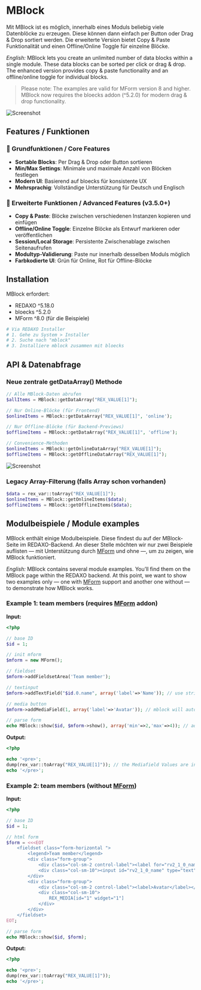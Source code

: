 MBlock
======

Mit MBlock ist es möglich, innerhalb eines Moduls beliebig viele Datenblöcke zu erzeugen. Diese können dann einfach per Button oder Drag & Drop sortiert werden. Die erweiterte Version bietet Copy & Paste Funktionalität und einen Offline/Online Toggle für einzelne Blöcke.

_English:_ MBlock lets you create an unlimited number of data blocks within a single module. These data blocks can be sorted per click or drag & drop. The enhanced version provides copy & paste functionality and an offline/online toggle for individual blocks.

> Please note: The examples are valid for MForm version 8 and higher. MBlock now requires the bloecks addon (^5.2.0) for modern drag & drop functionality. 

![Screenshot](https://raw.githubusercontent.com/FriendsOfREDAXO/mblock/assets/mblock.png)

## Features / Funktionen

### 🎯 Grundfunktionen / Core Features
- **Sortable Blocks**: Per Drag & Drop oder Button sortieren
- **Min/Max Settings**: Minimale und maximale Anzahl von Blöcken festlegen
- **Modern UI**: Basierend auf bloecks für konsistente UX
- **Mehrsprachig**: Vollständige Unterstützung für Deutsch und Englisch

### 🚀 Erweiterte Funktionen / Advanced Features (v3.5.0+)
- **Copy & Paste**: Blöcke zwischen verschiedenen Instanzen kopieren und einfügen
- **Offline/Online Toggle**: Einzelne Blöcke als Entwurf markieren oder veröffentlichen
- **Session/Local Storage**: Persistente Zwischenablage zwischen Seitenaufrufen
- **Modultyp-Validierung**: Paste nur innerhalb desselben Moduls möglich
- **Farbkodierte UI**: Grün für Online, Rot für Offline-Blöcke

## Installation

MBlock erfordert:
- REDAXO ^5.18.0
- bloecks ^5.2.0
- MForm ^8.0 (für die Beispiele)

```bash
# Via REDAXO Installer
# 1. Gehe zu System > Installer
# 2. Suche nach "mblock"
# 3. Installiere mblock zusammen mit bloecks
```

## API & Datenabfrage

### Neue zentrale getDataArray() Methode

```php
// Alle MBlock-Daten abrufen
$allItems = MBlock::getDataArray("REX_VALUE[1]");

// Nur Online-Blöcke (für Frontend)
$onlineItems = MBlock::getDataArray("REX_VALUE[1]", 'online');

// Nur Offline-Blöcke (für Backend-Previews)
$offlineItems = MBlock::getDataArray("REX_VALUE[1]", 'offline');

// Convenience-Methoden
$onlineItems = MBlock::getOnlineDataArray("REX_VALUE[1]");
$offlineItems = MBlock::getOfflineDataArray("REX_VALUE[1]");
``` 


![Screenshot](https://raw.githubusercontent.com/FriendsOfREDAXO/mblock/assets/mblock.png)

### Legacy Array-Filterung (falls Array schon vorhanden)

```php
$data = rex_var::toArray("REX_VALUE[1]");
$onlineItems = MBlock::getOnlineItems($data);
$offlineItems = MBlock::getOfflineItems($data);
```

## Modulbeispiele / Module examples

MBlock enthält einige Modulbeispiele. Diese findest du auf der MBlock-Seite im REDAXO-Backend. An dieser Stelle möchten wir nur zwei Beispiele auflisten — mit Unterstützung durch [MForm](https://github.com/FriendsOfREDAXO/mform) und ohne —, um zu zeigen, wie MBlock funktioniert.

_English:_ MBlock contains several module examples. You’ll find them on the MBlock page within the REDAXO backend. At this point, we want to show two examples only — one with [MForm](https://github.com/FriendsOfREDAXO/mform) support and another one without — to demonstrate how MBlock works.

### Example 1: team members (requires [MForm](https://github.com/FriendsOfREDAXO/mform) addon)

__Input:__

```php
<?php

// base ID
$id = 1;

// init mform
$mform = new MForm();

// fieldset
$mform->addFieldsetArea('Team member');

// textinput
$mform->addTextField("$id.0.name", array('label'=>'Name')); // use string for x.0 json values

// media button
$mform->addMediaField(1, array('label'=>'Avatar')); // mblock will auto set the media file as json value

// parse form
echo MBlock::show($id, $mform->show(), array('min'=>2,'max'=>4)); // add settings min and max
```

__Output:__

```php
<?php

echo '<pre>';
dump(rex_var::toArray("REX_VALUE[1]")); // the Mediafield Values are in the "REX_MEDIA_n" Keys in the Array, REX_MEDIA[n] is not used
echo '</pre>';
```

### Example 2: team members (without [MForm](https://github.com/FriendsOfREDAXO/mform))

__Input:__

```php
<?php

// base ID
$id = 1;

// html form
$form = <<<EOT
    <fieldset class="form-horizontal ">
        <legend>Team member</legend>
        <div class="form-group">
            <div class="col-sm-2 control-label"><label for="rv2_1_0_name">Name</label></div>
            <div class="col-sm-10"><input id="rv2_1_0_name" type="text" name="REX_INPUT_VALUE[$id][0][name]" value="" class="form-control "></div>
        </div>
        <div class="form-group">
            <div class="col-sm-2 control-label"><label>Avatar</label></div>
            <div class="col-sm-10">
                REX_MEDIA[id="1" widget="1"]
            </div>
        </div>
    </fieldset>
EOT;

// parse form
echo MBlock::show($id, $form);
```

__Output:__

```php
<?php

echo '<pre>';
dump(rex_var::toArray("REX_VALUE[1]"));
echo '</pre>';
```


